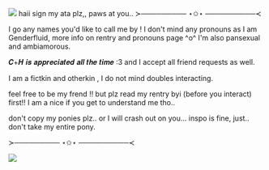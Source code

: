 ![](https://files.catbox.moe/ulfbwb.gif)
 haii sign my ata plz,, paws at you..
 ≻───────── ⋆✩⋆ ──────────≺
 
I go any names you'd like to call me by ! I don't mind any pronouns as I am Genderfluid, more info on rentry and pronouns page ^o^ I'm also pansexual and ambiamorous. 

 𝑪+𝑯 𝒊𝒔 𝒂𝒑𝒑𝒓𝒆𝒄𝒊𝒂𝒕𝒆𝒅 𝒂𝒍𝒍 𝒕𝒉𝒆 𝒕𝒊𝒎𝒆 :3 and I accept all friend requests as well.

 I am a fictkin and otherkin , I do not mind doubles interacting.

 feel free to be my frend !! but plz read my rentry byi (before you interact) first!! I am a nice if you get to understand me tho.. 
 
don't copy my ponies plz.. or I will crash out on you... inspo is fine, just.. don't take my entire pony.
 
 ≻───────── ⋆✩⋆ ──────────≺

 ![](https://files.catbox.moe/02nrl6.gif)
